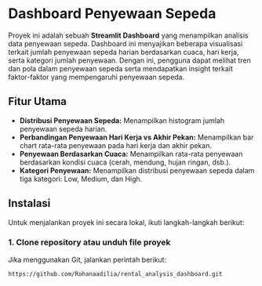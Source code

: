 # Dashboard Penyewaan Sepeda

Proyek ini adalah sebuah **Streamlit Dashboard** yang menampilkan analisis data penyewaan sepeda. Dashboard ini menyajikan beberapa visualisasi terkait jumlah penyewaan sepeda harian berdasarkan cuaca, hari kerja, serta kategori jumlah penyewaan. Dengan ini, pengguna dapat melihat tren dan pola dalam penyewaan sepeda serta mendapatkan insight terkait faktor-faktor yang mempengaruhi penyewaan sepeda.

## Fitur Utama

- **Distribusi Penyewaan Sepeda:** Menampilkan histogram jumlah penyewaan sepeda harian.
- **Perbandingan Penyewaan Hari Kerja vs Akhir Pekan:** Menampilkan bar chart rata-rata penyewaan pada hari kerja dan akhir pekan.
- **Penyewaan Berdasarkan Cuaca:** Menampilkan rata-rata penyewaan berdasarkan kondisi cuaca (cerah, mendung, hujan ringan, dsb.).
- **Kategori Penyewaan:** Menampilkan distribusi penyewaan sepeda dalam tiga kategori: Low, Medium, dan High.

## Instalasi

Untuk menjalankan proyek ini secara lokal, ikuti langkah-langkah berikut:

### 1. Clone repository atau unduh file proyek
Jika menggunakan Git, jalankan perintah berikut:
```bash
https://github.com/Rohanaadilia/rental_analysis_dashboard.git

